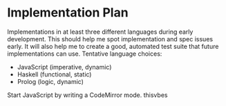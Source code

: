 # Implementation Plan

Implementations in at least three different languages during early development. This should help me spot implementation and spec issues early. It will also help me to create a good, automated test suite that future implementations can use. Tentative language choices:

  * JavaScript (imperative, dynamic)
  * Haskell (functional, static)
  * Prolog (logic, dynamic)

Start JavaScript by writing a CodeMirror mode. thisvbes
